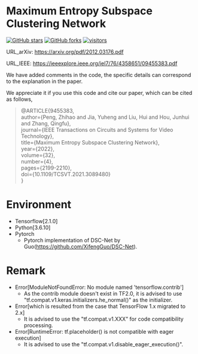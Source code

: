 # Maximum Entropy Subspace Clustering Network

[stars-img]: https://img.shields.io/github/stars/ZhihaoPENG-CityU/TCSVT21---MESC?color=yellow
[stars-url]: https://github.com/ZhihaoPENG-CityU/TCSVT21---MESC/stargazers
[fork-img]: https://img.shields.io/github/forks/ZhihaoPENG-CityU/TCSVT21---MESC?color=lightblue&label=fork
[fork-url]: https://github.com/ZhihaoPENG-CityU/TCSVT21---MESC/network/members
[visitors-img]: https://visitor-badge.glitch.me/badge?page_id=ZhihaoPENG-CityU.TCSVT21---MESC
[adgc-url]: https://github.com/ZhihaoPENG-CityU/TCSVT21---MESC

[![GitHub stars][stars-img]][stars-url]
[![GitHub forks][fork-img]][fork-url]
[![visitors][visitors-img]][adgc-url]

URL_arXiv: https://arxiv.org/pdf/2012.03176.pdf

URL_IEEE: https://ieeexplore.ieee.org/iel7/76/4358651/09455383.pdf

We have added comments in the code, the specific details can correspond to the explanation in the paper.

We appreciate it if you use this code and cite our paper, which can be cited as follows,
> @ARTICLE{9455383, <br>
>   author={Peng, Zhihao and Jia, Yuheng and Liu, Hui and Hou, Junhui and Zhang, Qingfu}, <br>
>   journal={IEEE Transactions on Circuits and Systems for Video Technology},  <br>
>   title={Maximum Entropy Subspace Clustering Network},  <br>
>   year={2022}, <br>
>   volume={32}, <br>
>   number={4}, <br>
>   pages={2199-2210}, <br>
>   doi={10.1109/TCSVT.2021.3089480} <br>
> } <br>

<!--# MESC-Net
+ The schematic diagrams of the learned affinity matrices under various regularization techniques. <br>
![image](https://user-images.githubusercontent.com/23076563/120636103-cf32f700-c49f-11eb-8072-496970cff4cb.png)
+ The contribution
  + The main contributions of our work are two folds. 
    + First, we propose a novel deep subspace clustering method using the maximum entropy principle, which can promote the connectivity of the learned affinity matrix within each subspace. We also theoretically prove that the learned affinity matrix satisfies the block-diagonal property under the independent subspaces assumption. 
    + Second, we design a novel deep clustering framework to explicitly decouple the auto-encoder module and the self-expressiveness module, which makes the training of deep subspace methods more efficient.
-->
# Environment
+ Tensorflow[2.1.0]
+ Python[3.6.10]
+ Pytorch
  +   Pytorch implementation of DSC-Net by Guo(https://github.com/XifengGuo/DSC-Net).
# Remark
+ Error[ModuleNotFoundError: No module named 'tensorflow.contrib']
  +   As the contrib module doesn't exist in TF2.0, it is advised to use "tf.compat.v1.keras.initializers.he_normal()" as the initializer.
+ Error[which is resulted from the case that TensorFlow 1.x migrated to 2.x]
  +   It is advised to use the "tf.compat.v1.XXX" for code compatibility processing.
+ Error[RuntimeError: tf.placeholder() is not compatible with eager execution]
  +   It is advised to use the "tf.compat.v1.disable_eager_execution()".
